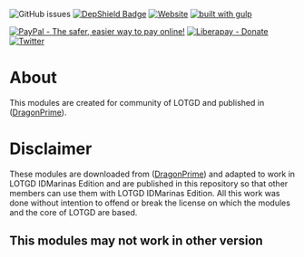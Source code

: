 ![GitHub issues](https://img.shields.io/github/issues/idmarinas/lotgd-modules.svg)
[![DepShield Badge](https://depshield.sonatype.org/badges/idmarinas/lotgd-modules/depshield.svg)](https://depshield.github.io)
[![Website](https://img.shields.io/website-up-down-green-red/https/lotgd.infommo.es.svg?label=lotgd-demo)](https://lotgd.infommo.es)
[![built with gulp](https://img.shields.io/badge/gulp-builds_this_project-eb4a4b.svg?logo=gulp)](http://gulpjs.com/)

[![PayPal - The safer, easier way to pay online!](https://img.shields.io/badge/donate-help_my_project-ffaa29.svg?logo=paypal)](https://www.paypal.com/cgi-bin/webscr?cmd=_s-xclick&hosted_button_id=CAYNPHQ8VN92C&source=url)
[![Liberapay - Donate](https://img.shields.io/liberapay/receives/IDMarinas.svg?logo=liberapay)](https://liberapay.com/IDMarinas/donate)
[![Twitter](https://img.shields.io/twitter/url/http/shields.io.svg?style=social)](https://twitter.com/idmarinas)

# About #

This modules are created for community of LOTGD and published in ([DragonPrime](http://dragonprime.net)).

# Disclaimer #

These modules are downloaded from ([DragonPrime](http://dragonprime.net)) and adapted to work in LOTGD IDMarinas Edition and are published in this repository so that other members can use them with LOTGD IDMarinas Edition.
All this work was done without intention to offend or break the license on which the modules and the core of LOTGD are based.

## This modules may not work in other version ##

